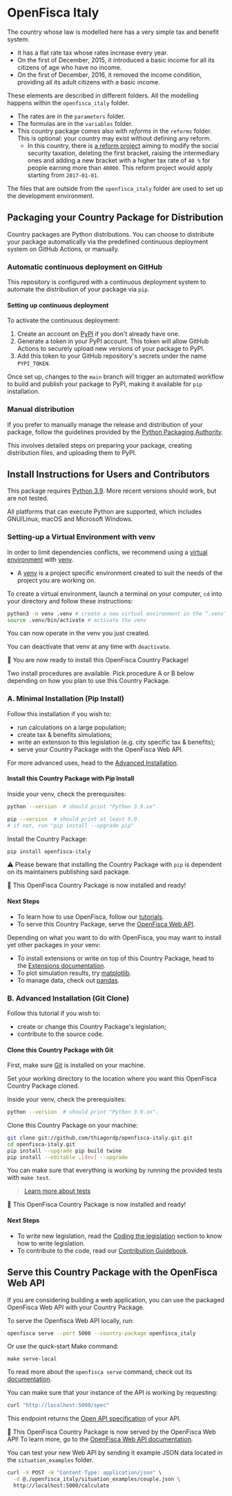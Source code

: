 # OpenFisca Italy


The country whose law is modelled here has a very simple tax and benefit system.

- It has a flat rate tax whose rates increase every year.
- On the first of December, 2015, it introduced a basic income for all its citizens of age who have no income.
- On the first of December, 2016, it removed the income condition, providing all its adult citizens with a basic income.

These elements are described in different folders. All the modelling happens within the `openfisca_italy` folder.

- The rates are in the `parameters` folder.
- The formulas are in the `variables` folder.
- This country package comes also with *reforms* in the `reforms` folder. This is optional: your country may exist without defining any reform.
    - In this country, there is [a reform project](./openfisca_italy/reforms/modify_social_security_taxation.py) aiming to modify the social security taxation, deleting the first bracket, raising the intermediary ones and adding a new bracket with a higher tax rate of `40 %` for people earning more than `40000`. This reform project would apply starting from `2017-01-01`.

The files that are outside from the `openfisca_italy` folder are used to set up the development environment.

## Packaging your Country Package for Distribution

Country packages are Python distributions. You can choose to distribute your package automatically via the predefined continuous deployment system on GitHub Actions, or manually.

### Automatic continuous deployment on GitHub

This repository is configured with a continuous deployment system to automate the distribution of your package via `pip`.

#### Setting up continuous deployment

To activate the continuous deployment:

1. Create an account on [PyPI](https://pypi.org/) if you don't already have one.
2. Generate a token in your PyPI account. This token will allow GitHub Actions to securely upload new versions of your package to PyPI.
3. Add this token to your GitHub repository's secrets under the name `PYPI_TOKEN`.

Once set up, changes to the `main` branch will trigger an automated workflow to build and publish your package to PyPI, making it available for `pip` installation.

### Manual distribution

If you prefer to manually manage the release and distribution of your package, follow the guidelines provided by the [Python Packaging Authority](https://python-packaging-user-guide.readthedocs.io/tutorials/distributing-packages/#packaging-your-project).

This involves detailed steps on preparing your package, creating distribution files, and uploading them to PyPI.


## Install Instructions for Users and Contributors

This package requires [Python 3.9](https://www.python.org/downloads/release/python-390/). More recent versions should work, but are not tested.

All platforms that can execute Python are supported, which includes GNU/Linux, macOS and Microsoft Windows.

### Setting-up a Virtual Environment with venv

In order to limit dependencies conflicts, we recommend using a [virtual environment](https://www.python.org/dev/peps/pep-0405/) with [venv](https://docs.python.org/3/library/venv.html).

- A [venv](https://docs.python.org/3/library/venv.html) is a project specific environment created to suit the needs of the project you are working on.

To create a virtual environment, launch a terminal on your computer, `cd` into your directory and follow these instructions:

```sh
python3 -m venv .venv # create a new virtual environment in the “.venv” folder, which will contain all dependencies
source .venv/bin/activate # activate the venv
```

You can now operate in the venv you just created.

You can deactivate that venv at any time with `deactivate`.

:tada: You are now ready to install this OpenFisca Country Package!

Two install procedures are available. Pick procedure A or B below depending on how you plan to use this Country Package.

### A. Minimal Installation (Pip Install)

Follow this installation if you wish to:
- run calculations on a large population;
- create tax & benefits simulations;
- write an extension to this legislation (e.g. city specific tax & benefits);
- serve your Country Package with the OpenFisca Web API.

For more advanced uses, head to the [Advanced Installation](#advanced-installation-git-clone).

#### Install this Country Package with Pip Install

Inside your venv, check the prerequisites:

```sh
python --version  # should print "Python 3.9.xx".
```

```sh
pip --version  # should print at least 9.0.
# if not, run "pip install --upgrade pip"
```
Install the Country Package:

```sh
pip install openfisca-italy
```

:warning: Please beware that installing the Country Package with `pip` is dependent on its maintainers publishing said package.

:tada: This OpenFisca Country Package is now installed and ready!

#### Next Steps

- To learn how to use OpenFisca, follow our [tutorials](https://openfisca.org/doc/).
- To serve this Country Package, serve the [OpenFisca Web API](#serve-your-country-package-with-the-openFisca-web-api).

Depending on what you want to do with OpenFisca, you may want to install yet other packages in your venv:
- To install extensions or write on top of this Country Package, head to the [Extensions documentation](https://openfisca.org/doc/contribute/extensions.html).
- To plot simulation results, try [matplotlib](http://matplotlib.org/).
- To manage data, check out [pandas](http://pandas.pydata.org/).

### B. Advanced Installation (Git Clone)

Follow this tutorial if you wish to:
- create or change this Country Package's legislation;
- contribute to the source code.

#### Clone this Country Package with Git

First, make sure [Git](https://www.git-scm.com/) is installed on your machine.

Set your working directory to the location where you want this OpenFisca Country Package cloned.

Inside your venv, check the prerequisites:

```sh
python --version  # should print "Python 3.9.xx".
```

Clone this Country Package on your machine:

```sh
git clone git://github.com/thiagordp/openfisca-italy.git.git
cd openfisca-italy.git
pip install --upgrade pip build twine
pip install --editable .[dev] --upgrade
```

You can make sure that everything is working by running the provided tests with `make test`.

> [Learn more about tests](https://openfisca.org/doc/coding-the-legislation/writing_yaml_tests.html)

:tada: This OpenFisca Country Package is now installed and ready!

#### Next Steps

- To write new legislation, read the [Coding the legislation](https://openfisca.org/doc/coding-the-legislation/index.html) section to know how to write legislation.
- To contribute to the code, read our [Contribution Guidebook](https://openfisca.org/doc/contribute/index.html).

## Serve this Country Package with the OpenFisca Web API

If you are considering building a web application, you can use the packaged OpenFisca Web API with your Country Package.

To serve the Openfisca Web API locally, run:

```sh
openfisca serve --port 5000 --country-package openfisca_italy
```

Or use the quick-start Make command:

```
make serve-local
```

To read more about the `openfisca serve` command, check out its [documentation](https://openfisca.org/doc/openfisca-python-api/openfisca_serve.html).

You can make sure that your instance of the API is working by requesting:

```sh
curl "http://localhost:5000/spec"
```

This endpoint returns the [Open API specification](https://www.openapis.org/) of your API.

:tada: This OpenFisca Country Package is now served by the OpenFisca Web API! To learn more, go to the [OpenFisca Web API documentation](https://openfisca.org/doc/openfisca-web-api/index.html).

You can test your new Web API by sending it example JSON data located in the `situation_examples` folder.

```sh
curl -X POST -H "Content-Type: application/json" \
  -d @./openfisca_italy/situation_examples/couple.json \
  http://localhost:5000/calculate
```
